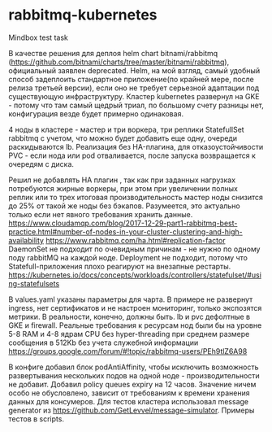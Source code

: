 # rabbitmq-kubernetes
Mindbox test task

В качестве решения для деплоя helm chart bitnami/rabbitmq (https://github.com/bitnami/charts/tree/master/bitnami/rabbitmq), официальный заявлен deprecated. Helm, на мой взгляд, самый удобный способ задеплоить стандартное приложение(по крайней мере, после релиза третьей версии), если оно не требует серьезной адаптации под существующую инфраструктуру. Кластер kubernetes развернул на GKE - потому что там самый щедрый триал, по большому счету разницы нет, конфигурация везде будет примерно одинаковая.

4 ноды в кластере - мастер и три воркера, три реплики StatefullSet rabbitmq с учетом, что можно будет добавить еще одну, очереди раскидываются lb. Реализация без HA-плагина, для отказоустойчивости PVC - если нода  или pod отваливается, после запуска возвращается к очередям с диска.

Решил не добавлять HA плагин , так как при заданных нагрузках потребуются жирные воркеры, при этом при увеличении полных реплик или то трех  итоговая производительность мастер ноды снизится до 25% от такой же ноды без бэкапов. Разумеется, это актуально только если нет явного требования хранить данные.
https://www.cloudamqp.com/blog/2017-12-29-part1-rabbitmq-best-practice.html#number-of-nodes-in-your-cluster-clustering-and-high-availability
https://www.rabbitmq.com/ha.html#replication-factor
DaemonSet не подходит по очевидным причинам  - не нужно по одному поду rabbitMQ на каждой ноде. Deployment не подходит, потому что Statefull-приложения плохо реагируют на внезапные рестарты. https://kubernetes.io/docs/concepts/workloads/controllers/statefulset/#using-statefulsets

В values.yaml указаны параметры для чарта. В примере не развернут ingress, нет сертификатов и не настроен мониторинг, только экспозятся метрики. В реальности, конечно, должны быть.
lb и pvc дефолтные в GKE и firewall. Реальные требования к ресурсам нод были бы на уровне 5-8 RAM и 4-8 ядрам CPU без hyper-threading при среднем размере сообщения в 512Kb без учета служебной информации
https://groups.google.com/forum/#!topic/rabbitmq-users/PEh9tlZ6A98

В конфиге добавил блок podAntiAffinity, чтобы исключить возможность развертывания нескольких подов на одной ноде - производительности не добавит.
Добавил policy queues expiry на 12 часов. Значение ничем особо не обусловлено, зависит от требованиям к времени хранения данных для консумеров.
Для тестов кластера использовал message generator из https://github.com/GetLevvel/message-simulator. Примеры тестов в scripts.